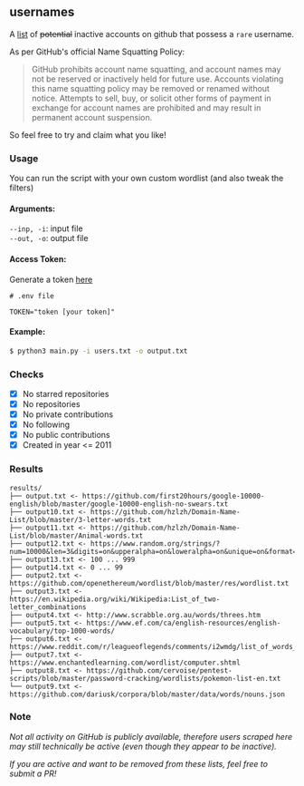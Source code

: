 ## usernames

A [list](https://github.com/terror/usernames/blob/master/all.txt) of ~~potential~~ inactive accounts on github that possess
a `rare` username.

As per GitHub's official Name Squatting Policy:

> GitHub prohibits account name squatting, and account names may not be reserved or inactively held for future use. Accounts violating this name squatting policy may be removed or renamed without notice. Attempts to sell, buy, or solicit other forms of payment in exchange for account names are prohibited and may result in permanent account suspension.

So feel free to try and claim what you like!

### Usage

You can run the script with your own custom wordlist (and also tweak the filters)

#### Arguments:  
`--inp, -i`: input file  
`--out, -o`: output file

#### Access Token:
Generate a token [here](https://github.com/settings/tokens)
```
# .env file 

TOKEN="token [your token]"
```
#### Example:
```bash
$ python3 main.py -i users.txt -o output.txt
```

### Checks
- [x] No starred repositories
- [x] No repositories
- [x] No private contributions
- [x] No following
- [x] No public contributions
- [x] Created in year <= 2011

### Results
```
results/
├── output.txt <- https://github.com/first20hours/google-10000-english/blob/master/google-10000-english-no-swears.txt
├── output10.txt <- https://github.com/hzlzh/Domain-Name-List/blob/master/3-letter-words.txt
├── output11.txt <- https://github.com/hzlzh/Domain-Name-List/blob/master/Animal-words.txt
├── output12.txt <- https://www.random.org/strings/?num=10000&len=3&digits=on&upperalpha=on&loweralpha=on&unique=on&format=html&rnd=new
├── output13.txt <- 100 ... 999 
├── output14.txt <- 0 ... 99
├── output2.txt <- https://github.com/openethereum/wordlist/blob/master/res/wordlist.txt
├── output3.txt <- https://en.wikipedia.org/wiki/Wikipedia:List_of_two-letter_combinations
├── output4.txt <- http://www.scrabble.org.au/words/threes.htm
├── output5.txt <- https://www.ef.com/ca/english-resources/english-vocabulary/top-1000-words/
├── output6.txt <- https://www.reddit.com/r/leagueoflegends/comments/i2wmdg/list_of_words_so_you_can_play_skribbl_with_lol/
├── output7.txt <- https://www.enchantedlearning.com/wordlist/computer.shtml
├── output8.txt <- https://github.com/cervoise/pentest-scripts/blob/master/password-cracking/wordlists/pokemon-list-en.txt
└── output9.txt <- https://github.com/dariusk/corpora/blob/master/data/words/nouns.json
```

### Note
*Not all activity on GitHub is publicly available, therefore users scraped here may still technically be active (even though they appear to be inactive).*

*If you are active and want to be removed from these lists, feel free to submit a PR!*

